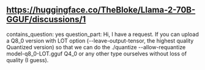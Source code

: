 ## https://huggingface.co/TheBloke/Llama-2-70B-GGUF/discussions/1

contains_question: yes
question_part: Hi, I have a request. If you can upload a Q8_0 version with LOT option (--leave-output-tensor, the highest quality Quantized version) so that we can do the ./quantize  --allow-requantize model-q8_0-LOT.gguf Q4_0 or any other type ourselves without loss of quality (I guess).